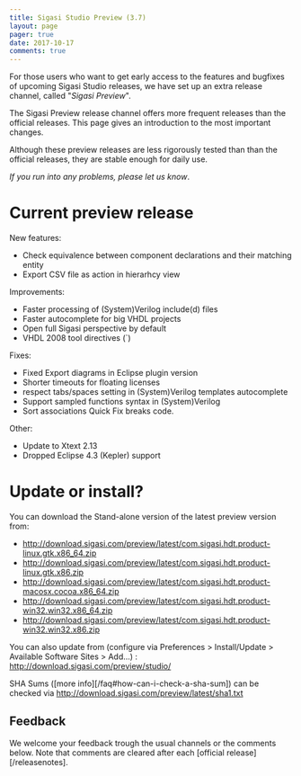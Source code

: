 ```yaml
---
title: Sigasi Studio Preview (3.7)
layout: page
pager: true
date: 2017-10-17
comments: true
---
```


For those users who want to get early access to the features and bugfixes of upcoming Sigasi Studio releases, we have set up an extra release channel, called "*Sigasi Preview*".

The Sigasi Preview release channel offers more frequent releases than the official releases. This page gives an introduction to the most important changes.

Although these preview releases are less rigorously tested than than the official releases, they are stable enough for daily use.

*If you run into any problems, please let us know*.

# Current preview release

New features:

* Check equivalence between component declarations and their matching entity
* Export CSV file as action in hierarhcy view

Improvements:

* Faster processing of (System)Verilog include(d) files
* Faster autocomplete for big VHDL projects
* Open full Sigasi perspective by default
* VHDL 2008 tool directives (`)

Fixes:

* Fixed Export diagrams in Eclipse plugin version
* Shorter timeouts for floating licenses
* respect tabs/spaces setting in (System)Verilog templates autocomplete
* Support sampled functions syntax in (System)Verilog
* Sort associations Quick Fix breaks code.

Other:

* Update to Xtext 2.13
* Dropped Eclipse 4.3 (Kepler) support

# Update or install?

You can download the Stand-alone version of the latest preview version from:

* <http://download.sigasi.com/preview/latest/com.sigasi.hdt.product-linux.gtk.x86_64.zip>
* <http://download.sigasi.com/preview/latest/com.sigasi.hdt.product-linux.gtk.x86.zip>
* <http://download.sigasi.com/preview/latest/com.sigasi.hdt.product-macosx.cocoa.x86_64.zip>
* <http://download.sigasi.com/preview/latest/com.sigasi.hdt.product-win32.win32.x86_64.zip>
* <http://download.sigasi.com/preview/latest/com.sigasi.hdt.product-win32.win32.x86.zip>

You can also update from (configure via Preferences > Install/Update > Available Software Sites > Add...) :
  http://download.sigasi.com/preview/studio/

SHA Sums ([more info][/faq#how-can-i-check-a-sha-sum]) can be checked via <http://download.sigasi.com/preview/latest/sha1.txt>

## Feedback

We welcome your feedback trough the usual channels or the comments below. Note that comments are cleared after each [official release][/releasenotes].

